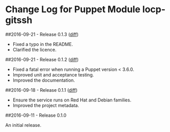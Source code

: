 # Change Log for Puppet Module locp-gitssh

##2016-09-21 - Release 0.1.3 ([diff](https://github.com/locp/gitssh/compare/0.1.2...0.1.3))

* Fixed a typo in the README.
* Clarified the licence.

##2016-09-21 - Release 0.1.2 ([diff](https://github.com/locp/gitssh/compare/0.1.1...0.1.2))

* Fixed a fatal error when running a Puppet version < 3.6.0.
* Improved unit and acceptance testing.
* Improved the documentation.

##2016-09-18 - Release 0.1.1 ([diff](https://github.com/locp/gitssh/compare/0.1.0...0.1.1))

* Ensure the service runs on Red Hat and Debian families.
* Improved the project metadata.

##2016-09-11 - Release 0.1.0

An initial release.
